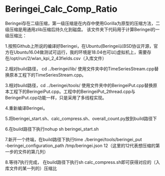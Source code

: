 # Beringei_Calc_Comp_Ratio
Beringei存在二级压缩，第一级压缩是在内存中使用Gorilla为原型的压缩方法，二级压缩是用通用zlib压缩后持久化到磁盘。
该文件夹下代码用于计算Beringei的一级压缩比：

1.按照Github上所说的编译好Beringei，在Ubuntu(Beringei以BSD协议开源，官方在Ubuntu16.04做测试可运行，我的环境是18.04也可以)虚拟机上，需要存在/opt/run/2/wlan_kpi_2_43fields.csv（入库文件）

2.相对build路径， cd ../beringei/lib/ 使用文件夹中的TimeSeriesStream.cpp替换原本工程下的TimeSeriesStream.cpp。

3.相对build路径，cd ../beringei/tools/ 使用文件夹中的BeringeiPut.cpp替换原本工程下的BeringeiPut.cpp。工程中的BeringeiPut_2thread.cpp与BeringeiPut.cpp功能一样，只是采用了多线程实现。

4.重新编译Beringei。

5.将beringei_start.sh、calc_compress.sh、overall_count.py放到build路径下

6.在build路径下执行nohup sh beringei_start.sh

7.新开一个终端，在build路径下执行time ./beringei/tools/beringei_put \
        -beringei_configuration_path /tmp/beringei.json 12（这里的12代表想压缩的第一步的文件的第几列）
        
8.等待7执行完成， 在build路径下执行sh calc_compress.sh即可获得对应的（入库文件的某一列的）压缩比
